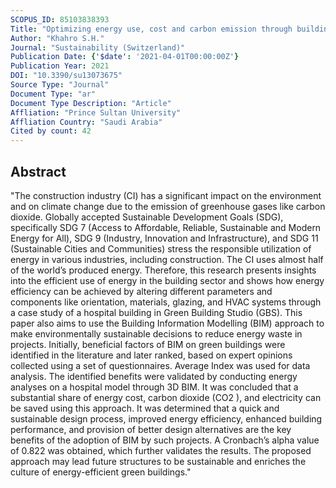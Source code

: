 ```yaml
---
SCOPUS_ID: 85103838393
Title: "Optimizing energy use, cost and carbon emission through building information modelling and a sustainability approach: A case-study of a hospital building"
Author: "Khahro S.H."
Journal: "Sustainability (Switzerland)"
Publication Date: {'$date': '2021-04-01T00:00:00Z'}
Publication Year: 2021
DOI: "10.3390/su13073675"
Source Type: "Journal"
Document Type: "ar"
Document Type Description: "Article"
Affliation: "Prince Sultan University"
Affliation Country: "Saudi Arabia"
Cited by count: 42
---
```


## Abstract
"The construction industry (CI) has a significant impact on the environment and on climate change due to the emission of greenhouse gases like carbon dioxide. Globally accepted Sustainable Development Goals (SDG), specifically SDG 7 (Access to Affordable, Reliable, Sustainable and Modern Energy for All), SDG 9 (Industry, Innovation and Infrastructure), and SDG 11 (Sustainable Cities and Communities) stress the responsible utilization of energy in various industries, including construction. The CI uses almost half of the world’s produced energy. Therefore, this research presents insights into the efficient use of energy in the building sector and shows how energy efficiency can be achieved by altering different parameters and components like orientation, materials, glazing, and HVAC systems through a case study of a hospital building in Green Building Studio (GBS). This paper also aims to use the Building Information Modelling (BIM) approach to make environmentally sustainable decisions to reduce energy waste in projects. Initially, beneficial factors of BIM on green buildings were identified in the literature and later ranked, based on expert opinions collected using a set of questionnaires. Average Index was used for data analysis. The identified benefits were validated by conducting energy analyses on a hospital model through 3D BIM. It was concluded that a substantial share of energy cost, carbon dioxide (CO2 ), and electricity can be saved using this approach. It was determined that a quick and sustainable design process, improved energy efficiency, enhanced building performance, and provision of better design alternatives are the key benefits of the adoption of BIM by such projects. A Cronbach’s alpha value of 0.822 was obtained, which further validates the results. The proposed approach may lead future structures to be sustainable and enriches the culture of energy-efficient green buildings."
